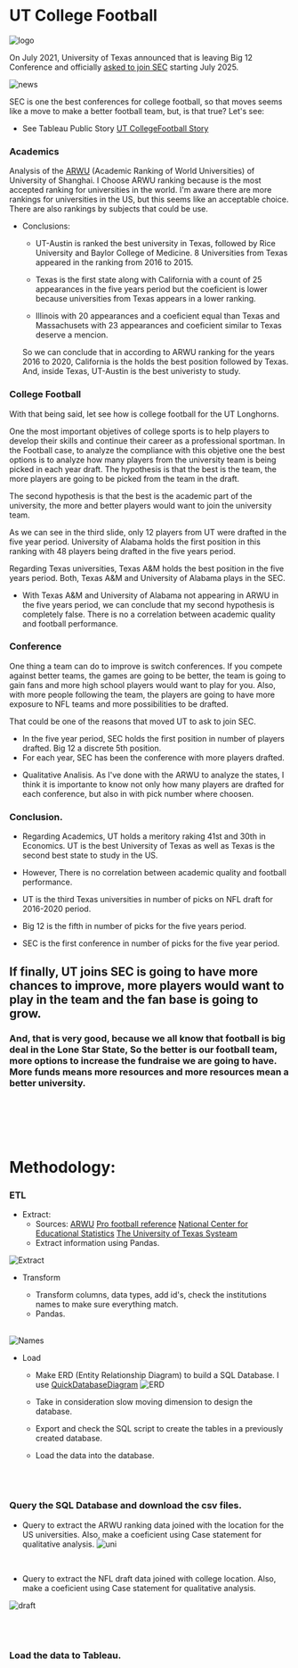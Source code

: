 # UT College Football

![logo](img/unilogo.svg)

On July 2021, University of Texas announced that is leaving Big 12 Conference and officially [asked to join SEC](https://www.texastribune.org/2021/07/26/university-texas-big-12/) starting July 2025.

![news](img/news1.PNG)

SEC is one the best conferences for college football, so that moves seems like a move to make a better football team, but, is that true? Let's see:

* See Tableau Public Story [UT CollegeFootball Story](https://public.tableau.com/app/profile/luis.ruiz.lopez/viz/UTCollegeFootballStory/Presentation?publish=yes)

### Academics

Analysis of the [ARWU](http://archive.shanghairanking.com/ARWU2020.html) (Academic Ranking of World Universities) of University of Shanghai.
I Choose ARWU ranking because is the most accepted ranking for universities in the world. I'm aware there are more rankings for universities in the US, but this seems like an acceptable choice. There are also rankings by subjects that could be use.

* Conclusions: 

    - UT-Austin is ranked the best university in Texas, followed by Rice University and Baylor College of Medicine. 8 Universities from Texas appeared in the ranking from 2016 to 2015.

    - Texas is the first state along with California with a count of 25 appearances in the five years period but the coeficient is lower because universities from Texas appears in a lower ranking. 

    - Illinois with 20 appearances and a coeficient equal than Texas and Massachusets with 23 appearances and coeficient similar to Texas deserve a mencion. 

    So we can conclude that in according to ARWU ranking for the years 2016 to 2020, California is the holds the best position followed by Texas. And, inside Texas, UT-Austin is the best univeristy to study.

### College Football

With that being said, let see how is college football for the UT Longhorns. 

One the most important objetives of college sports is to help players to develop their skills and continue their career as a professional sportman. In the Football case, to analyze the compliance with this objetive one the best options is to analyze how many players from the university team is being picked in each year draft. The hypothesis is that the best is the team, the more players are going to be picked from the team in the draft. 

The second hypothesis is that the best is the academic part of the university, the more and better players would want to join the university team. 

As we can see in the third slide, only 12 players from UT were drafted in the five year period. University of Alabama holds the first position in this ranking with 48 players being drafted in the five years period. 

Regarding Texas universities, Texas A&M holds the best position in the five years period. Both, Texas A&M and University of Alabama plays in the SEC. 

 - With Texas A&M and University of Alabama not appearing in ARWU in the five years period, we can conclude that my second hypothesis is completely false. There is no a correlation between academic quality and football performance. 

### Conference

One thing a team can do to improve is switch conferences. If you compete against better teams, the games are going to be better, the team is going to gain fans and more high school players would want to play for you. Also, with more people following the team, the players are going to have more exposure to NFL teams and more possibilities to be drafted. 

That could be one of the reasons that moved UT to ask to join SEC. 

- In the five year period, SEC holds the first position in number of players drafted. Big 12 a discrete 5th position.
- For each year, SEC has been the conference with more players drafted.

* Qualitative Analisis. As I've done with the ARWU to analyze the states, I think it is importante to know not only how many players are drafted for each conference, but also in with pick number where choosen. 

### Conclusion.

- Regarding Academics, UT holds a meritory raking 41st and 30th in Economics. UT is the best University of Texas as well as Texas is the second best state to study in the US.

- However, There is no correlation between academic quality and football performance. 

- UT is the third Texas universities in number of picks on NFL draft for 2016-2020 period.

- Big 12 is the fifth in number of picks for the five years period.

- SEC is the first conference in number of picks for the five year period.

## If finally, UT joins SEC is going to have more chances to improve, more players would want to play in the team and the fan base is going to grow.

### And, that is very good, because we all know that football is big deal in the Lone Star State, So the better is our football team, more options to increase the fundraise we are going to have. More funds means more resources and more resources mean a better university.  

<br />
<br />
<br />
<br />

# Methodology:

### ETL
* Extract:
    - Sources:
    [ARWU](http://archive.shanghairanking.com/ARWU2020.html)
    [Pro football reference](https://www.pro-football-reference.com/years/2020/draft.htm)
    [National Center for Educational Statistics](https://nces.ed.gov/datatools/index.asp?DataToolSectionID=1)
    [The University of Texas Systeam](https://data.utsystem.edu/)
    - Extract information using Pandas.

![Extract](img/extract_draft_data.PNG)


* Transform

    - Transform columns, data types, add id's, check the institutions names to make sure everything match. 
    - Pandas.
    <br />
![Names](img/names_match.PNG)

* Load

    - Make ERD (Entity Relationship Diagram) to build a SQL Database. I use [QuickDatabaseDiagram](https://www.quickdatabasediagrams.com/)
![ERD](img/ERD_UT.png) 

    - Take in consideration slow moving dimension to design the database.

    - Export and check the SQL script to create the tables in a previously created database. 
    - Load the data into the database. 

<br />
<br />


### Query the SQL Database and download the csv files.

* Query to extract the ARWU ranking data joined with the location for the US universities. Also, make a coeficient using Case statement for qualitative analysis.
![uni](img/uni_query.PNG)

<br />

* Query to extract the NFL draft data joined with college location. Also, make a coeficient using Case statement for qualitative analysis.

![draft](img/draft_query.png)

<br />
<br />

### Load the data to Tableau.